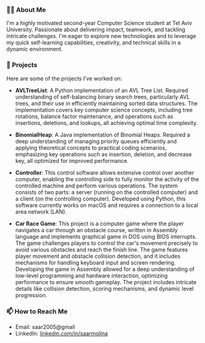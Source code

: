 ### 🙋‍♂️ About Me
I'm a highly motivated second-year Computer Science student at Tel Aviv University. Passionate about delivering impact, teamwork, and tackling intricate challenges.
I'm  eager to explore new technologies and to leverage my quick self-learning capabilities, creativity, and
technical skills in a dynamic environment.

### 🚀 Projects
Here are some of the projects I've worked on:

- **AVLTreeList**: A Python implementation of an AVL Tree List. Required understanding of self-balancing binary search trees, particularly AVL trees, and their use in efficiently maintaining sorted data structures. The implementation covers key computer science concepts, including tree rotations, balance factor maintenance, and operations such as insertions, deletions, and lookups, all achieving optimal time complexity.

- **BinomialHeap**: A Java implementation of Binomial Heaps. Required a deep understanding of managing priority queues efficiently and applying theoretical concepts to practical coding scenarios, emphasizing key operations such as insertion, deletion, and decrease key, all optimized for improved performance.

- **Controller**: This control software allows extensive control over another computer, enabling the controlling side to fully monitor the activity of the controlled machine and perform various operations. The system consists of two parts: a server (running on the controlled computer) and a client (on the controlling computer). Developed using Python, this software currently works on macOS and requires a connection to a local area network (LAN).

- **Car Race Game**: This project is a computer game where the player navigates a car through an obstacle course, written in Assembly language and implements graphical game in DOS using BIOS interrupts. The game challenges players to control the car's movement precisely to avoid various obstacles and reach the finish line. The game features player movement and obstacle collision detection, and it includes mechanisms for handling keyboard input and screen rendering. Developing the game in Assembly allowed for a deep understanding of low-level programming and hardware interaction, optimizing performance to ensure smooth gameplay. The project includes intricate details like collision detection, scoring mechanisms, and dynamic level progression. 

### 📫 How to Reach Me
- Email: saar2005@gmail
- LinkedIn: [linkedin.com/in/saarmolina](#)

